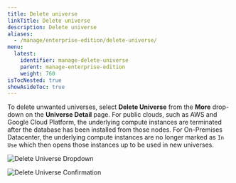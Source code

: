 ```yaml
---
title: Delete universe
linkTitle: Delete universe
description: Delete universe
aliases:
  - /manage/enterprise-edition/delete-universe/
menu:
  latest:
    identifier: manage-delete-universe
    parent: manage-enterprise-edition
    weight: 760
isTocNested: true
showAsideToc: true
---
```


To delete unwanted universes, select **Delete Universe** from the **More** drop-down on the **Universe Detail** page. For public clouds, such as AWS and Google Cloud Platform, the underlying compute instances are terminated after the database has been installed from those nodes. For On-Premises Datacenter, the underlying compute instances are no longer marked as `In Use` which then opens those instances up to be used in new universes.

![Delete Universe Dropdown](/images/ee/delete-univ-1.png)

![Delete Universe Confirmation](/images/ee/delete-univ-2.png)
